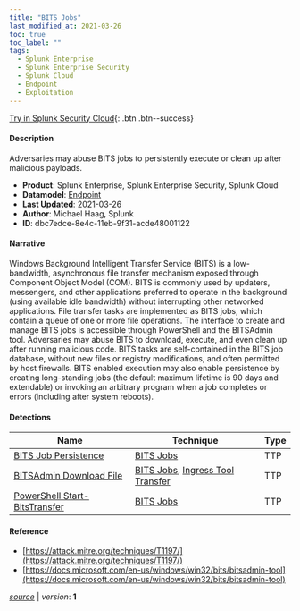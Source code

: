 ```yaml
---
title: "BITS Jobs"
last_modified_at: 2021-03-26
toc: true
toc_label: ""
tags:
  - Splunk Enterprise
  - Splunk Enterprise Security
  - Splunk Cloud
  - Endpoint
  - Exploitation
---
```


[Try in Splunk Security Cloud](https://www.splunk.com/en_us/cyber-security.html){: .btn .btn--success}

#### Description

Adversaries may abuse BITS jobs to persistently execute or clean up after malicious payloads.

- **Product**: Splunk Enterprise, Splunk Enterprise Security, Splunk Cloud
- **Datamodel**: [Endpoint](https://docs.splunk.com/Documentation/CIM/latest/User/Endpoint)
- **Last Updated**: 2021-03-26
- **Author**: Michael Haag, Splunk
- **ID**: dbc7edce-8e4c-11eb-9f31-acde48001122

#### Narrative

Windows Background Intelligent Transfer Service (BITS) is a low-bandwidth, asynchronous file transfer mechanism exposed through Component Object Model (COM). BITS is commonly used by updaters, messengers, and other applications preferred to operate in the background (using available idle bandwidth) without interrupting other networked applications. File transfer tasks are implemented as BITS jobs, which contain a queue of one or more file operations. The interface to create and manage BITS jobs is accessible through PowerShell and the BITSAdmin tool. Adversaries may abuse BITS to download, execute, and even clean up after running malicious code. BITS tasks are self-contained in the BITS job database, without new files or registry modifications, and often permitted by host firewalls. BITS enabled execution may also enable persistence by creating long-standing jobs (the default maximum lifetime is 90 days and extendable) or invoking an arbitrary program when a job completes or errors (including after system reboots).

#### Detections

| Name        | Technique   | Type         |
| ----------- | ----------- |--------------|
| [BITS Job Persistence](/endpoint/bits_job_persistence/) | [BITS Jobs](/tags/#bits-jobs)| TTP |
| [BITSAdmin Download File](/endpoint/bitsadmin_download_file/) | [BITS Jobs](/tags/#bits-jobs), [Ingress Tool Transfer](/tags/#ingress-tool-transfer)| TTP |
| [PowerShell Start-BitsTransfer](/endpoint/powershell_start-bitstransfer/) | [BITS Jobs](/tags/#bits-jobs)| TTP |

#### Reference

* [https://attack.mitre.org/techniques/T1197/](https://attack.mitre.org/techniques/T1197/)
* [https://docs.microsoft.com/en-us/windows/win32/bits/bitsadmin-tool](https://docs.microsoft.com/en-us/windows/win32/bits/bitsadmin-tool)



[*source*](https://github.com/splunk/security_content/tree/develop/stories/bits_jobs.yml) \| *version*: **1**